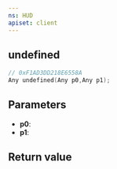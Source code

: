 ```yaml
---
ns: HUD
apiset: client
---
```

## undefined

```c
// 0xF1AD3DD218E6558A
Any undefined(Any p0,Any p1);
```


## Parameters
* **p0**:
* **p1**:

## Return value